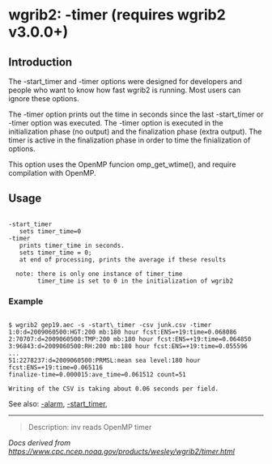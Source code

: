 # wgrib2: -timer (requires wgrib2 v3.0.0+)

## Introduction

The -start_timer
and -timer options were designed for developers
and people who want to know how fast wgrib2 is running. Most users
can ignore these options.

The -timer option prints out the
time in seconds since the last -start_timer
or -timer
option was executed. The -timer option is
executed in the initialization phase (no output) and the
finalization phase (extra output). The timer is active
in the finalization phase in order to time the finialization of
options.

This option uses the OpenMP funcion omp_get_wtime(), and require
compilation with OpenMP.

## Usage

```

-start_timer
   sets timer_time=0
-timer
   prints timer_time in seconds.
   sets timer_time = 0;
   at end of processing, prints the average if these results

  note: there is only one instance of timer_time
        timer_time is set to 0 in the initialization of wgrib2

```

### Example

```

$ wgrib2 gep19.aec -s -start\_timer -csv junk.csv -timer
1:0:d=2009060500:HGT:200 mb:180 hour fcst:ENS=+19:time=0.068086
2:70707:d=2009060500:TMP:200 mb:180 hour fcst:ENS=+19:time=0.064850
3:96843:d=2009060500:RH:200 mb:180 hour fcst:ENS=+19:time=0.055596
...
51:2278237:d=2009060500:PRMSL:mean sea level:180 hour fcst:ENS=+19:time=0.065116
finalize-time=0.000015:ave_time=0.061512 count=51

Writing of the CSV is taking about 0.06 seconds per field.

```

See also:
[-alarm](./alarm.html),
[-start_timer](./start_timer.html),

---

> Description: inv reads OpenMP timer

_Docs derived from <https://www.cpc.ncep.noaa.gov/products/wesley/wgrib2/timer.html>_
